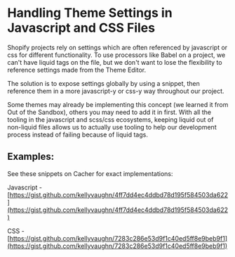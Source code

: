 # Handling Theme Settings in Javascript and CSS Files

Shopify projects rely on settings which are often referenced by javascript or css
for different functionality. To use processors like Babel on a project, we can't
have liquid tags on the file, but we don't want to lose the flexibility to
reference settings made from the Theme Editor.

The solution is to expose settings globally by using a snippet, then
reference them in a more javascript-y or css-y way throughout our project.

Some themes may already be implementing this concept (we learned it from Out of
the Sandbox), others you may need to add it in first. With all the tooling in
the javascript and scss/css ecosystems, keeping liquid out of non-liquid files
allows us to actually use tooling to help our development process instead of
failing because of liquid tags.

## Examples:

See these snippets on Cacher for exact implementations:

Javascript - [https://gist.github.com/kellyvaughn/4ff7dd4ec4ddbd78d195f584503da622](https://gist.github.com/kellyvaughn/4ff7dd4ec4ddbd78d195f584503da622)

CSS - [https://gist.github.com/kellyvaughn/7283c286e53d9f1c40ed5ff8e9beb9f1](https://gist.github.com/kellyvaughn/7283c286e53d9f1c40ed5ff8e9beb9f1)


